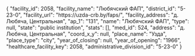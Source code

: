 {
    "facility_id": 2058,
    "facility_name": "Любячский ФАП",
    "district_id": "5-23-0",
    "facility_url": "https:\/\/uzda-crb.by\/faps\/",
    "facility_address": "д. Любяча, Центральная",
    "ap_1": "131",
    "name": "Любячский ФАП",
    "type": null,
    "state": "public institution",
    "stats": [],
    "med_id": 524,
    "address": "д. Любяча, Центральная",
    "coord_x_y": null,
    "place_name": "Узда",
    "place_type": "city",
    "year_of_closing": null,
    "year_of_opening": "1966",
    "healthcare_facility_key": 2058,
    "administrative_division_id": "5-23-0"
}